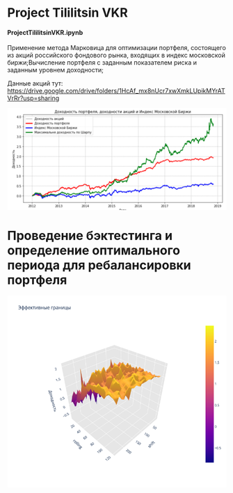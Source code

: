 # Project Tililitsin VKR

<b><h4>ProjectTililitsinVKR.ipynb</h4></b>

Применение метода Марковица для оптимизации портфеля, состоящего из акций российского 
фондового рынка, входящих в индекс московской биржи;Вычисление портфеля с заданным показателем риска и 
заданным уровнем доходности;

Данные акций тут: https://drive.google.com/drive/folders/1HcAf_mx8nUcr7xwXmkLUpikMYrATVrRr?usp=sharing

![Link](https://github.com/nikita22rus/ProjectTililitsinVKR/raw/main/PortfelRepfomance.png)

# Проведение бэктестинга и определение оптимального периода для ребалансировки портфеля
![Link](https://github.com/nikita22rus/ProjectTililitsinVKR/raw/main/newplot.png)



